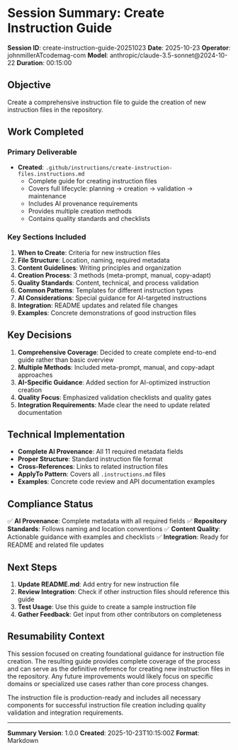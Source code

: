 # Session Summary: Create Instruction Guide

**Session ID**: create-instruction-guide-20251023
**Date**: 2025-10-23
**Operator**: johnmillerATcodemag-com
**Model**: anthropic/claude-3.5-sonnet@2024-10-22
**Duration**: 00:15:00

## Objective

Create a comprehensive instruction file to guide the creation of new instruction files in the repository.

## Work Completed

### Primary Deliverable

- **Created**: `.github/instructions/create-instruction-files.instructions.md`
  - Complete guide for creating instruction files
  - Covers full lifecycle: planning → creation → validation → maintenance
  - Includes AI provenance requirements
  - Provides multiple creation methods
  - Contains quality standards and checklists

### Key Sections Included

1. **When to Create**: Criteria for new instruction files
2. **File Structure**: Location, naming, required metadata
3. **Content Guidelines**: Writing principles and organization
4. **Creation Process**: 3 methods (meta-prompt, manual, copy-adapt)
5. **Quality Standards**: Content, technical, and process validation
6. **Common Patterns**: Templates for different instruction types
7. **AI Considerations**: Special guidance for AI-targeted instructions
8. **Integration**: README updates and related file changes
9. **Examples**: Concrete demonstrations of good instruction files

## Key Decisions

1. **Comprehensive Coverage**: Decided to create complete end-to-end guide rather than basic overview
2. **Multiple Methods**: Included meta-prompt, manual, and copy-adapt approaches
3. **AI-Specific Guidance**: Added section for AI-optimized instruction creation
4. **Quality Focus**: Emphasized validation checklists and quality gates
5. **Integration Requirements**: Made clear the need to update related documentation

## Technical Implementation

- **Complete AI Provenance**: All 11 required metadata fields
- **Proper Structure**: Standard instruction file format
- **Cross-References**: Links to related instruction files
- **ApplyTo Pattern**: Covers all `.instructions.md` files
- **Examples**: Concrete code review and API documentation examples

## Compliance Status

✅ **AI Provenance**: Complete metadata with all required fields
✅ **Repository Standards**: Follows naming and location conventions
✅ **Content Quality**: Actionable guidance with examples and checklists
✅ **Integration**: Ready for README and related file updates

## Next Steps

1. **Update README.md**: Add entry for new instruction file
2. **Review Integration**: Check if other instruction files should reference this guide
3. **Test Usage**: Use this guide to create a sample instruction file
4. **Gather Feedback**: Get input from other contributors on completeness

## Resumability Context

This session focused on creating foundational guidance for instruction file creation. The resulting guide provides complete coverage of the process and can serve as the definitive reference for creating new instruction files in the repository. Any future improvements would likely focus on specific domains or specialized use cases rather than core process changes.

The instruction file is production-ready and includes all necessary components for successful instruction file creation including quality validation and integration requirements.

---

**Summary Version**: 1.0.0
**Created**: 2025-10-23T10:15:00Z
**Format**: Markdown
